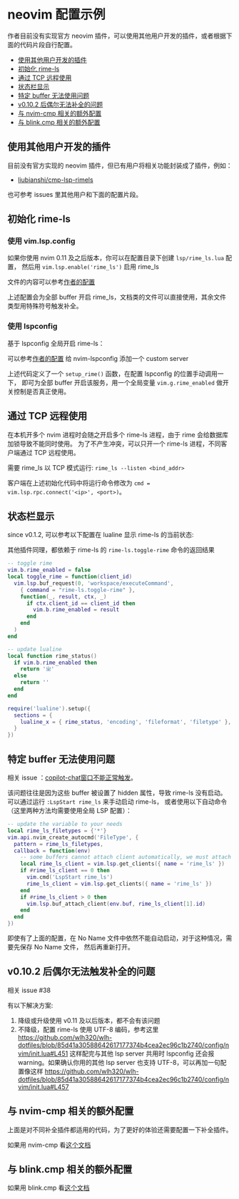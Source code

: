 # neovim 配置示例

作者目前没有实现官方 neovim 插件，可以使用其他用户开发的插件，或者根据下面的代码片段自行配置。

- [使用其他用户开发的插件](#使用其他用户开发的插件)
- [初始化 rime-ls](#初始化-rime-ls)
- [通过 TCP 远程使用](#通过-tcp-远程使用)
- [状态栏显示](#状态栏显示)
- [特定 buffer 无法使用问题](#特定-buffer-无法使用问题)
- [v0.10.2 后偶尔无法补全的问题](#v0.10.2-后偶尔无法补全的问题)
- [与 nvim-cmp 相关的额外配置](#与-nvim-cmp-相关的额外配置)
- [与 blink.cmp 相关的额外配置](#与-blink.cmp-相关的额外配置)


## 使用其他用户开发的插件

目前没有官方实现的 neovim 插件，但已有用户将相关功能封装成了插件，例如：

- [liubianshi/cmp-lsp-rimels](https://github.com/liubianshi/cmp-lsp-rimels)

也可参考 issues 里其他用户和下面的配置片段。

## 初始化 rime-ls

### 使用 vim.lsp.config

如果你使用 nvim 0.11 及之后版本，你可以在配置目录下创建 `lsp/rime_ls.lua` 配置，
然后用 `vim.lsp.enable('rime_ls')` 启用 rime_ls

文件的内容可以参考[作者的配置](https://github.com/wlh320/wlh-dotfiles/blob/aa9be6ffbe587452a42520626befc10ed5a614b8/config/nvim/lsp/rime_ls.lua#L1)

上述配置会为全部 buffer 开启 rime_ls，文档类的文件可以直接使用，其余文件类型用特殊符号触发补全。

### 使用 lspconfig

基于 lspconfig 全局开启 rime-ls：

可以参考[作者的配置](https://github.com/wlh320/wlh-dotfiles/blob/1a26b72172368de2895a3bd21ce94b7b17a9da38/config/nvim/lua/rime.lua#L3)
给 nvim-lspconfig 添加一个 custom server

上述代码定义了一个 `setup_rime()` 函数，在配置 lspconfig 的位置手动调用一下，
即可为全部 buffer 开启该服务，用一个全局变量 `vim.g.rime_enabled` 做开关控制是否真正使用。

## 通过 TCP 远程使用

在本机开多个 nvim 进程时会随之开启多个 rime-ls 进程，由于 rime 会给数据库加锁导致不能同时使用。
为了不产生冲突，可以只开一个 rime-ls 进程，不同客户端通过 TCP 远程使用。

需要 rime_ls 以 TCP 模式运行: `rime_ls --listen <bind_addr>`

客户端在上述初始化代码中将运行命令修改为 `cmd = vim.lsp.rpc.connect('<ip>', <port>)`。


## 状态栏显示

since v0.1.2, 可以参考以下配置在 lualine 显示 rime-ls 的当前状态:

其他插件同理，都依赖于 rime-ls 的 `rime-ls.toggle-rime` 命令的返回结果

```lua
-- toggle rime
vim.b.rime_enabled = false
local toggle_rime = function(client_id)
  vim.lsp.buf_request(0, 'workspace/executeCommand',
    { command = "rime-ls.toggle-rime" },
    function(_, result, ctx, _)
      if ctx.client_id == client_id then
        vim.b.rime_enabled = result
      end
    end
  )
end

-- update lualine
local function rime_status()
  if vim.b.rime_enabled then
    return 'ㄓ'
  else
    return ''
  end
end

require('lualine').setup({
  sections = {
    lualine_x = { rime_status, 'encoding', 'fileformat', 'filetype' },
  }
})
```

## 特定 buffer 无法使用问题

相关 issue ：[copilot-chat窗口不能正常触发](https://github.com/wlh320/rime-ls/issues/29)。

该问题往往是因为这些 buffer 被设置了 hidden 属性，导致 rime-ls 没有启动。
可以通过运行 `:LspStart rime_ls` 来手动启动 rime-ls，
或者使用以下自动命令（这里两种方法均需要使用全局 LSP 配置）：

```lua
-- update the variable to your needs
local rime_ls_filetypes = {'*'}
vim.api.nvim_create_autocmd('FileType', {
  pattern = rime_ls_filetypes,
  callback = function(env)
    -- some buffers cannot attach client automatically, we must attach manually.
    local rime_ls_client = vim.lsp.get_clients({ name = 'rime_ls' })
    if #rime_ls_client == 0 then
      vim.cmd('LspStart rime_ls')
      rime_ls_client = vim.lsp.get_clients({ name = 'rime_ls' })
    end
    if #rime_ls_client > 0 then
      vim.lsp.buf_attach_client(env.buf, rime_ls_client[1].id)
    end
  end
})
```

即使有了上面的配置，在 No Name 文件中依然不能自动启动，对于这种情况，需要先保存 No Name 文件，
然后再重新打开。

## v0.10.2 后偶尔无法触发补全的问题

相关 issue #38

有以下解决方案:
1. 降级或升级使用 v0.11 及以后版本，都不会有该问题
2. 不降级，配置 rime-ls 使用 UTF-8 编码，参考这里
   https://github.com/wlh320/wlh-dotfiles/blob/85d41a30588642617177374b4cea2ec96c1b2740/config/nvim/init.lua#L451
   这样配完与其他 lsp server 共用时 lspconfig 还会报 warning。如果确认你用的其他 lsp server 也支持
   UTF-8，可以再加一句配置像这样
   https://github.com/wlh320/wlh-dotfiles/blob/85d41a30588642617177374b4cea2ec96c1b2740/config/nvim/init.lua#L457

## 与 nvim-cmp 相关的额外配置

上面是对不同补全插件都适用的代码，为了更好的体验还需要配置一下补全插件。

如果用 nvim-cmp 看[这个文档](./nvim-with-cmp.md)

## 与 blink.cmp 相关的额外配置

如果用 blink.cmp 看[这个文档](./nvim-with-blink.md)
